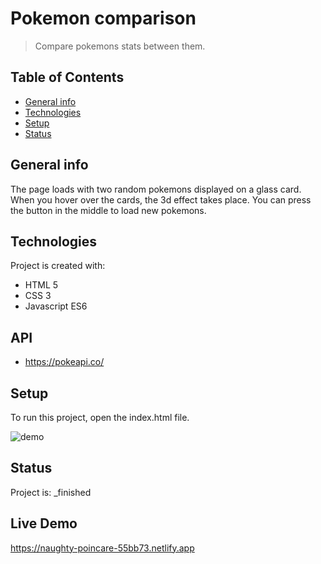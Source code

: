 # Pokemon comparison
> Compare pokemons stats between them.

## Table of Contents
* [General info](#general-info)
* [Technologies](#technologies)
* [Setup](#setup)
* [Status](#status)

## General info
The page loads with two random pokemons displayed on a glass card. When you hover over the cards, the 3d effect takes place. You can press the button in the middle to load new pokemons.
	
## Technologies
Project is created with:
* HTML 5
* CSS 3
* Javascript ES6

## API
* https://pokeapi.co/
	
## Setup
To run this project, open the index.html file.

![demo](/demo/pokeGlass.gif)

## Status
Project is:  _finished

## Live Demo

https://naughty-poincare-55bb73.netlify.app
